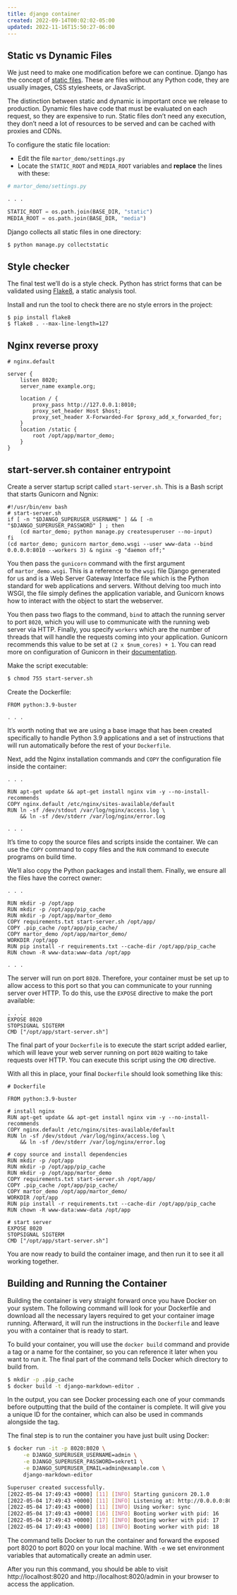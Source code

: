 ```yaml
---
title: django container
created: 2022-09-14T00:02:02-05:00
updated: 2022-11-16T15:50:27-06:00
---
```


## Static vs Dynamic Files

We just need to make one modification before we can continue. Django has the concept of [static files](https://docs.djangoproject.com/en/3.0/howto/static-files/). These are files without any Python code, they are usually images, CSS stylesheets, or JavaScript.

The distinction between static and dynamic is important once we release to production. Dynamic files have code that must be evaluated on each request, so they are expensive to run. Static files don’t need any execution, they don’t need a lot of resources to be served and can be cached with proxies and CDNs.

To configure the static file location:

-   Edit the file `martor_demo/settings.py`
-   Locate the `STATIC_ROOT` and `MEDIA_ROOT` variables and **replace** the lines with these:

```python
# martor_demo/settings.py

. . .

STATIC_ROOT = os.path.join(BASE_DIR, "static")
MEDIA_ROOT = os.path.join(BASE_DIR, "media")
```

Django collects all static files in one directory:

```bash
$ python manage.py collectstatic
```

## Style checker

The final test we’ll do is a style check. Python has strict forms that can be validated using [Flake8](https://flake8.pycqa.org/en/latest/), a static analysis tool.

Install and run the tool to check there are no style errors in the project:

```
$ pip install flake8
$ flake8 . --max-line-length=127
```


## Nginx reverse proxy

```nginx
# nginx.default

server {
    listen 8020;
    server_name example.org;

    location / {
        proxy_pass http://127.0.0.1:8010;
        proxy_set_header Host $host;
        proxy_set_header X-Forwarded-For $proxy_add_x_forwarded_for;
    }
    location /static {
        root /opt/app/martor_demo;
    }
}
```

## start-server.sh container entrypoint

Create a server startup script called `start-server.sh`. This is a Bash script that starts Gunicorn and Ngnix:

```shell
#!/usr/bin/env bash 
# start-server.sh 
if [ -n "$DJANGO_SUPERUSER_USERNAME" ] && [ -n "$DJANGO_SUPERUSER_PASSWORD" ] ; then 
	(cd martor_demo; python manage.py createsuperuser --no-input) 
fi 
(cd martor_demo; gunicorn martor_demo.wsgi --user www-data --bind 0.0.0.0:8010 --workers 3) & nginx -g "daemon off;"
```

You then pass the `gunicorn` command with the first argument of `martor_demo.wsgi`. This is a reference to the `wsgi` file Django generated for us and is a Web Server Gateway Interface file which is the Python standard for web applications and servers. Without delving too much into WSGI, the file simply defines the application variable, and Gunicorn knows how to interact with the object to start the webserver.

You then pass two flags to the command, `bind` to attach the running server to port `8020`, which you will use to communicate with the running web server via HTTP. Finally, you specify `workers` which are the number of threads that will handle the requests coming into your application. Gunicorn recommends this value to be set at `(2 x $num_cores) + 1`. You can read more on configuration of Gunicorn in their [documentation](http://docs.gunicorn.org/en/stable/design.html).

Make the script executable:

```bash
$ chmod 755 start-server.sh
```

Create the Dockerfile:

```docker
FROM python:3.9-buster

. . .
```

It’s worth noting that we are using a base image that has been created specifically to handle Python 3.9 applications and a set of instructions that will run automatically before the rest of your `Dockerfile`.

Next, add the Nginx installation commands and `COPY` the configuration file inside the container:

```docker
. . .

RUN apt-get update && apt-get install nginx vim -y --no-install-recommends
COPY nginx.default /etc/nginx/sites-available/default
RUN ln -sf /dev/stdout /var/log/nginx/access.log \
    && ln -sf /dev/stderr /var/log/nginx/error.log

. . .
```

It’s time to copy the source files and scripts inside the container. We can use the `COPY` command to copy files and the `RUN` command to execute programs on build time.

We’ll also copy the Python packages and install them. Finally, we ensure all the files have the correct owner:

```docker
. . .

RUN mkdir -p /opt/app
RUN mkdir -p /opt/app/pip_cache
RUN mkdir -p /opt/app/martor_demo
COPY requirements.txt start-server.sh /opt/app/
COPY .pip_cache /opt/app/pip_cache/
COPY martor_demo /opt/app/martor_demo/
WORKDIR /opt/app
RUN pip install -r requirements.txt --cache-dir /opt/app/pip_cache
RUN chown -R www-data:www-data /opt/app

. . .
```

The server will run on port `8020`. Therefore, your container must be set up to allow access to this port so that you can communicate to your running server over HTTP. To do this, use the `EXPOSE` directive to make the port available:

```docker
. . .
EXPOSE 8020
STOPSIGNAL SIGTERM
CMD ["/opt/app/start-server.sh"]
```

The final part of your `Dockerfile` is to execute the start script added earlier, which will leave your web server running on port `8020` waiting to take requests over HTTP. You can execute this script using the `CMD` directive.

With all this in place, your final `Dockerfile` should look something like this:

```docker
# Dockerfile

FROM python:3.9-buster

# install nginx
RUN apt-get update && apt-get install nginx vim -y --no-install-recommends
COPY nginx.default /etc/nginx/sites-available/default
RUN ln -sf /dev/stdout /var/log/nginx/access.log \
    && ln -sf /dev/stderr /var/log/nginx/error.log

# copy source and install dependencies
RUN mkdir -p /opt/app
RUN mkdir -p /opt/app/pip_cache
RUN mkdir -p /opt/app/martor_demo
COPY requirements.txt start-server.sh /opt/app/
COPY .pip_cache /opt/app/pip_cache/
COPY martor_demo /opt/app/martor_demo/
WORKDIR /opt/app
RUN pip install -r requirements.txt --cache-dir /opt/app/pip_cache
RUN chown -R www-data:www-data /opt/app

# start server
EXPOSE 8020
STOPSIGNAL SIGTERM
CMD ["/opt/app/start-server.sh"]
```

You are now ready to build the container image, and then run it to see it all working together.

## Building and Running the Container

Building the container is very straight forward once you have Docker on your system. The following command will look for your Dockerfile and download all the necessary layers required to get your container image running. Afterward, it will run the instructions in the `Dockerfile` and leave you with a container that is ready to start.

To build your container, you will use the `docker build` command and provide a tag or a name for the container, so you can reference it later when you want to run it. The final part of the command tells Docker which directory to build from.

```bash
$ mkdir -p .pip_cache
$ docker build -t django-markdown-editor .
```

In the output, you can see Docker processing each one of your commands before outputting that the build of the container is complete. It will give you a unique ID for the container, which can also be used in commands alongside the tag.

The final step is to run the container you have just built using Docker:

```bash
$ docker run -it -p 8020:8020 \
     -e DJANGO_SUPERUSER_USERNAME=admin \
     -e DJANGO_SUPERUSER_PASSWORD=sekret1 \
     -e DJANGO_SUPERUSER_EMAIL=admin@example.com \
     django-markdown-editor

Superuser created successfully.
[2022-05-04 17:49:43 +0000] [11] [INFO] Starting gunicorn 20.1.0
[2022-05-04 17:49:43 +0000] [11] [INFO] Listening at: http://0.0.0.0:8010 (11)
[2022-05-04 17:49:43 +0000] [11] [INFO] Using worker: sync
[2022-05-04 17:49:43 +0000] [16] [INFO] Booting worker with pid: 16
[2022-05-04 17:49:43 +0000] [17] [INFO] Booting worker with pid: 17
[2022-05-04 17:49:43 +0000] [18] [INFO] Booting worker with pid: 18
```

The command tells Docker to run the container and forward the exposed port 8020 to port 8020 on your local machine. With `-e` we set environment variables that automatically create an admin user.

After you run this command, you should be able to visit http://localhost:8020 and http://localhost:8020/admin in your browser to access the application.